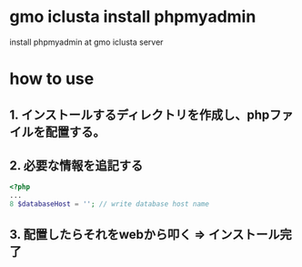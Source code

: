 # gmo iclusta install phpmyadmin

install phpmyadmin at gmo iclusta server

# how to use

## 1. インストールするディレクトリを作成し、phpファイルを配置する。
## 2. 必要な情報を追記する

```php
<?php
...
8 $databaseHost = ''; // write database host name
```

## 3. 配置したらそれをwebから叩く => インストール完了
